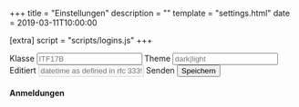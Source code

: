 +++
title = "Einstellungen"
description = ""
template = "settings.html"
date = 2019-03-11T10:00:00

[extra]
script = "scripts/logins.js"
+++

<div class="mb-3">
	<form class="form-signin" id="settings" method="POST" action="{{ get_url(path="api/authenticate/") | safe }}">
		<label for="class">Klasse</label>
		<input type="text" class="form-control" id="class" name="class" placeholder="ITF17B"/>
		<label for="theme">Theme</label>
		<input type="text" class="form-control" id="theme" name="theme" placeholder="dark|light" list="themes" />
		<datalist id="themes">
			<option value="dark">dark</option>
			<option value="light">light</option>
			<!-- … -->
		</datalist>
		<label for="edited">Editiert</label>
		<input type="text" class="form-control" id="edited" placeholder="datetime as defined in rfc 3339" disabled />
		<label for="submit">Senden</label>
		<input class="btn btn-lg btn-primary btn-block" type="submit" value="Speichern" id="submit"/>
	</form>
</div>
<div class="mb-3">
	<h4 class="d-flex justify-content-between align-items-center mb-3">Anmeldungen</h4>
	<ul class="list-group mb-3" id="logins">
	</ul>
</div>
